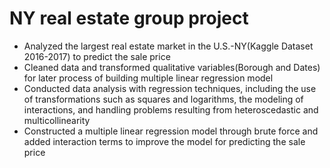 # NY real estate group project

* Analyzed the largest real estate market in the U.S.-NY(Kaggle Dataset 2016-2017) to predict the sale price
* Cleaned data and transformed qualitative variables(Borough and Dates) for later process of building multiple linear regression model
* Conducted data analysis with regression techniques, including the use of transformations such as squares and logarithms, the modeling of interactions, and handling problems resulting from heteroscedastic and multicollinearity
* Constructed a multiple linear regression model through brute force and added interaction terms to improve the model for predicting the sale price
